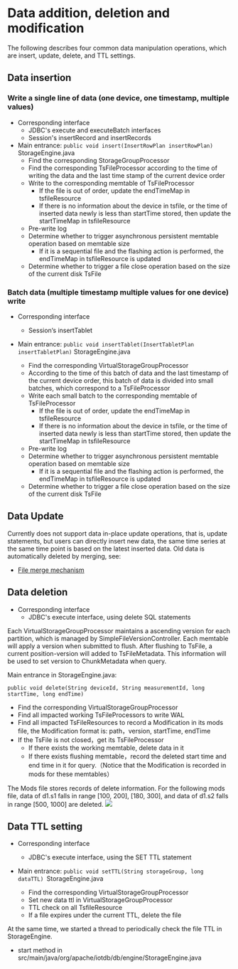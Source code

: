 <!--

    Licensed to the Apache Software Foundation (ASF) under one
    or more contributor license agreements.  See the NOTICE file
    distributed with this work for additional information
    regarding copyright ownership.  The ASF licenses this file
    to you under the Apache License, Version 2.0 (the
    "License"); you may not use this file except in compliance
    with the License.  You may obtain a copy of the License at
    
        http://www.apache.org/licenses/LICENSE-2.0
    
    Unless required by applicable law or agreed to in writing,
    software distributed under the License is distributed on an
    "AS IS" BASIS, WITHOUT WARRANTIES OR CONDITIONS OF ANY
    KIND, either express or implied.  See the License for the
    specific language governing permissions and limitations
    under the License.

-->

# Data addition, deletion and modification

The following describes four common data manipulation operations, which are insert, update, delete, and TTL settings.

## Data insertion

### Write a single line of data (one device, one timestamp, multiple values)

* Corresponding interface
  * JDBC's execute and executeBatch interfaces
  * Session's insertRecord and insertRecords
* Main entrance: ```public void insert(InsertRowPlan insertRowPlan)```   StorageEngine.java
  * Find the corresponding StorageGroupProcessor
  * Find the corresponding TsFileProcessor according to the time of writing the data and the last time stamp of the current device order
  * Write to the corresponding memtable of TsFileProcessor
      * If the file is out of order, update the endTimeMap in tsfileResource
      * If there is no information about the device in tsfile, or the time of inserted data newly is less than startTime stored, then update the startTimeMap in tsfileResource
  * Pre-write log
  * Determine whether to trigger asynchronous persistent memtable operation based on memtable size
      * If it is a sequential file and the flashing action is performed, the endTimeMap in tsfileResource is updated
  * Determine whether to trigger a file close operation based on the size of the current disk TsFile

### Batch data (multiple timestamp multiple values for one device) write

* Corresponding interface
	* Session‘s insertTablet

* Main entrance: ```public void insertTablet(InsertTabletPlan insertTabletPlan)```  StorageEngine.java
    * Find the corresponding  VirtualStorageGroupProcessor 
	* According to the time of this batch of data and the last timestamp of the current device order, this batch of data is divided into small batches, which correspond to a TsFileProcessor
	* Write each small batch to the corresponding memtable of TsFileProcessor
	    * If the file is out of order, update the endTimeMap in tsfileResource
	    * If there is no information about the device in tsfile, or the time of inserted data newly is less than startTime stored, then update the startTimeMap in tsfileResource
	* Pre-write log
	* Determine whether to trigger asynchronous persistent memtable operation based on memtable size
	    * If it is a sequential file and the flashing action is performed, the endTimeMap in tsfileResource is updated
	* Determine whether to trigger a file close operation based on the size of the current disk TsFile


## Data Update

Currently does not support data in-place update operations, that is, update statements, but users can directly insert new data, the same time series at the same time point is based on the latest inserted data.
Old data is automatically deleted by merging, see:

* [File merge mechanism](../StorageEngine/MergeManager.md)

## Data deletion

* Corresponding interface
  * JDBC's execute interface, using delete SQL statements

Each  VirtualStorageGroupProcessor maintains a ascending version for each partition, which is managed by SimpleFileVersionController.
Each memtable will apply a version when submitted to flush. After flushing to TsFile, a current position-version will added to TsFileMetadata. 
This information will be used to set version to ChunkMetadata when query.

Main entrance in StorageEngine.java: 

```public void delete(String deviceId, String measurementId, long startTime, long endTime)```

  * Find the corresponding  VirtualStorageGroupProcessor 
  * Find all impacted working TsFileProcessors to write WAL
  * Find all impacted TsFileResources to record a Modification in its mods file, the Modification format is: path，version, startTime, endTime
  * If the TsFile is not closed，get its TsFileProcessor
    * If there exists the working memtable, delete data in it
    * If there exists flushing memtable，record the deleted start time and end time in it for query.（Notice that the Modification is recorded in mods for these memtables）

The Mods file stores records of delete information.
For the following mods file, data of d1.s1 falls in range [100, 200], [180, 300], and data of d1.s2 falls in range [500, 1000] are deleted.
![](https://user-images.githubusercontent.com/59866276/88248546-20952600-ccd4-11ea-88e9-84af8dde4304.jpg)
## Data TTL setting

* Corresponding interface
	* JDBC's execute interface, using the SET TTL statement

* Main entrance: ```public void setTTL(String storageGroup, long dataTTL) ```StorageEngine.java
    * Find the corresponding  VirtualStorageGroupProcessor 
    * Set new data ttl in  VirtualStorageGroupProcessor 
    * TTL check on all TsfileResource
    * If a file expires under the current TTL, delete the file

At the same time, we started a thread to periodically check the file TTL in StorageEngine.

- start method in src/main/java/org/apache/iotdb/db/engine/StorageEngine.java